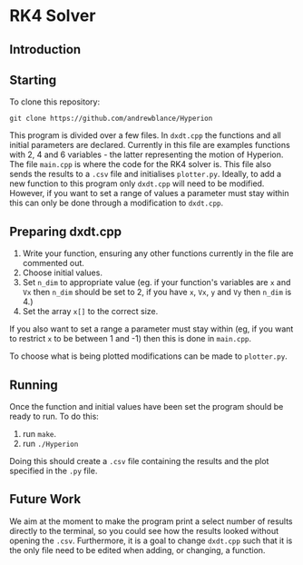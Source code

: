 # RK4 Solver

## Introduction


## Starting
To clone this repository:
```
git clone https://github.com/andrewblance/Hyperion
```

This program is divided over a few files. In ```dxdt.cpp``` the functions and all initial parameters are declared. Currently in this file are examples functions with 2, 4 and 6 variables - the latter representing the motion of Hyperion. The file ```main.cpp``` is where the code for the RK4 solver is. This file also sends the results to a ```.csv``` file and initialises ```plotter.py```. 
Ideally, to add a new function to this program only ```dxdt.cpp``` will need to be modified. However, if you want to set a range of values a parameter must stay within this can only be done through a modification to ```dxdt.cpp```.

## Preparing dxdt.cpp
   1. Write your function, ensuring any other functions currently in the file are commented out.
   2. Choose initial values.
   3. Set ```n_dim``` to appropriate value (eg. if your function's variables are ```x``` and ```Vx``` then ```n_dim``` should be set to 2, if you have ```x```, ```Vx```, ```y``` and ```Vy``` then ```n_dim``` is 4.)
   4. Set the array ```x[]``` to the correct size.

If you also want to set a range a parameter must stay within (eg, if you want to restrict ```x``` to be between 1 and -1) then this is done in ```main.cpp```.

To choose what is being plotted modifications can be made to ```plotter.py```.

## Running 
Once the function and initial values have been set the program should be ready to run. To do this:
   1. run ```make```.
   2. run ```./Hyperion```

Doing this should create a ```.csv``` file containing the results and the plot specified in the ```.py``` file.

## Future Work
We aim at the moment to make the program print a select number of results directly to the terminal, so you could see how the results looked without opening the ```.csv```. Furthermore, it is a goal to change ```dxdt.cpp``` such that it is the only file need to be edited when adding, or changing, a function.






